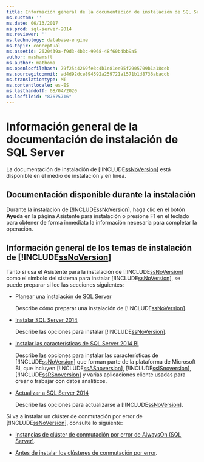 ```yaml
---
title: Información general de la documentación de instalación de SQL Server | Microsoft Docs
ms.custom: ''
ms.date: 06/13/2017
ms.prod: sql-server-2014
ms.reviewer: ''
ms.technology: database-engine
ms.topic: conceptual
ms.assetid: 2620439a-f9d3-4b3c-9968-48f60b4bb9a5
author: mashamsft
ms.author: mathoma
ms.openlocfilehash: 79f2544269fe3c4b1e81ee95f2905709b1a18ceb
ms.sourcegitcommit: ad4d92dce894592a259721a1571b1d8736abacdb
ms.translationtype: MT
ms.contentlocale: es-ES
ms.lasthandoff: 08/04/2020
ms.locfileid: "87675716"
---
```

# <a name="overview-of-sql-server-setup-documentation"></a>Información general de la documentación de instalación de SQL Server
  La documentación de instalación de [!INCLUDE[ssNoVersion](../../includes/ssnoversion-md.md)] está disponible en el medio de instalación y en línea.  
  
## <a name="documentation-available-during-setup"></a>Documentación disponible durante la instalación  
 Durante la instalación de [!INCLUDE[ssNoVersion](../../includes/ssnoversion-md.md)], haga clic en el botón **Ayuda** en la página Asistente para instalación o presione F1 en el teclado para obtener de forma inmediata la información necesaria para completar la operación.  
  
## <a name="overview-of-ssnoversion-installation-topics"></a>Información general de los temas de instalación de [!INCLUDE[ssNoVersion](../../includes/ssnoversion-md.md)]  
 Tanto si usa el Asistente para la instalación de [!INCLUDE[ssNoVersion](../../includes/ssnoversion-md.md)] como el símbolo del sistema para instalar [!INCLUDE[ssNoVersion](../../includes/ssnoversion-md.md)], se puede preparar si lee las secciones siguientes:  
  
-   [Planear una instalación de SQL Server](../../../2014/sql-server/install/planning-a-sql-server-installation.md)  
  
     Describe cómo preparar una instalación de [!INCLUDE[ssNoVersion](../../includes/ssnoversion-md.md)].  
  
-   [Instalar SQL Server 2014](../../database-engine/install-windows/install-sql-server.md)  
  
     Describe las opciones para instalar [!INCLUDE[ssNoVersion](../../includes/ssnoversion-md.md)].  
  
-   [Instalar las características de SQL Server 2014 BI](install-sql-server-business-intelligence-features.md)  
  
     Describe las opciones para instalar las características de [!INCLUDE[ssNoVersion](../../includes/ssnoversion-md.md)] que forman parte de la plataforma de Microsoft BI, que incluyen [!INCLUDE[ssASnoversion](../../includes/ssasnoversion-md.md)], [!INCLUDE[ssISnoversion](../../includes/ssisnoversion-md.md)], [!INCLUDE[ssRSnoversion](../../includes/ssrsnoversion-md.md)] y varias aplicaciones cliente usadas para crear o trabajar con datos analíticos.  
  
-   [Actualizar a SQL Server 2014](../../database-engine/install-windows/upgrade-sql-server.md)  
  
     Describe las opciones para actualizarse a [!INCLUDE[ssNoVersion](../../includes/ssnoversion-md.md)].  
  
 Si va a instalar un clúster de conmutación por error de [!INCLUDE[ssNoVersion](../../includes/ssnoversion-md.md)], consulte lo siguiente:  
  
-   [Instancias de clúster de conmutación por error de AlwaysOn (SQL Server)](../failover-clusters/windows/always-on-failover-cluster-instances-sql-server.md).  
  
-   [Antes de instalar los clústeres de conmutación por error](../failover-clusters/install/before-installing-failover-clustering.md).  
  
  
